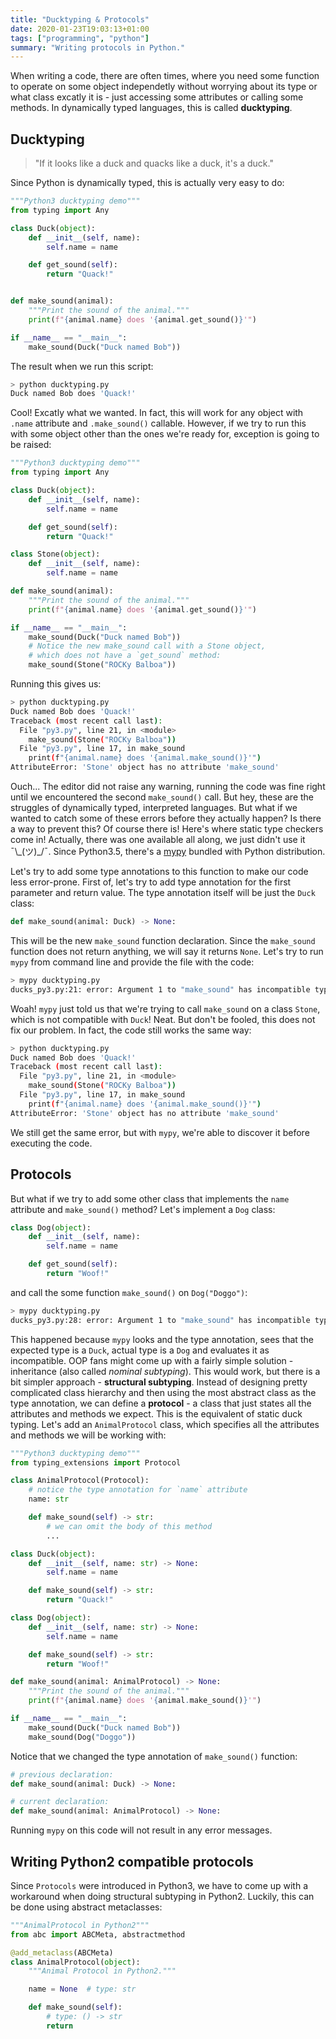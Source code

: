 ```yaml
---
title: "Ducktyping & Protocols"
date: 2020-01-23T19:03:13+01:00
tags: ["programming", "python"]
summary: "Writing protocols in Python."
---
```


When writing a code, there are often times,
where you need some function to operate on some object independetly without worrying about its type
or what class excatly it is - just accessing some attributes or calling some methods.
In dynamically typed languages, this is called **ducktyping**.

## Ducktyping

> "If it looks like a duck and quacks like a duck, it's a duck."

Since Python is dynamically typed, this is actually very easy to do:

```Python
"""Python3 ducktyping demo"""
from typing import Any

class Duck(object):
    def __init__(self, name):
        self.name = name

    def get_sound(self):
        return "Quack!"


def make_sound(animal):
    """Print the sound of the animal."""
    print(f"{animal.name} does '{animal.get_sound()}'")

if __name__ == "__main__":
    make_sound(Duck("Duck named Bob"))
```

The result when we run this script:

```bash
> python ducktyping.py
Duck named Bob does 'Quack!'
```

Cool! Excatly what we wanted.
In fact, this will work for any object with `.name` attribute and `.make_sound()` callable.
However, if we try to run this with some object other than the ones we're ready for,
exception is going to be raised:

```Python
"""Python3 ducktyping demo"""
from typing import Any

class Duck(object):
    def __init__(self, name):
        self.name = name

    def get_sound(self):
        return "Quack!"

class Stone(object):
    def __init__(self, name):
        self.name = name

def make_sound(animal):
    """Print the sound of the animal."""
    print(f"{animal.name} does '{animal.get_sound()}'")

if __name__ == "__main__":
    make_sound(Duck("Duck named Bob"))
    # Notice the new make_sound call with a Stone object,
    # which does not have a `get_sound` method:
    make_sound(Stone("ROCKy Balboa"))
```

Running this gives us:

```bash
> python ducktyping.py
Duck named Bob does 'Quack!'
Traceback (most recent call last):
  File "py3.py", line 21, in <module>
    make_sound(Stone("ROCKy Balboa"))
  File "py3.py", line 17, in make_sound
    print(f"{animal.name} does '{animal.make_sound()}'")
AttributeError: 'Stone' object has no attribute 'make_sound'
```

Ouch... The editor did not raise any warning, running the code was fine right until we encountered the second `make_sound()` call.
But hey, these are the struggles of dynamically typed, interpreted languages.
But what if we wanted to catch some of these errors before they actually happen?
Is there a way to prevent this? Of course there is! Here's where static type checkers come in!
Actually, there was one available all along, we just didn't use it ¯\\\_(ツ)_/¯.
Since Python3.5, there's a [mypy](https://github.com/python/mypy) bundled with Python distribution.

Let's try to add some type annotations to this function to make our code less error-prone.
First of, let's try to add type annotation for the first parameter and return value.
The type annotation itself will be just the `Duck` class:

```Python
def make_sound(animal: Duck) -> None:
```

This will be the new `make_sound` function declaration.
Since the `make_sound` function does not return anything,
we will say it returns `None`.
Let's try to run `mypy` from command line and provide the file with the code:

```Bash
> mypy ducktyping.py
ducks_py3.py:21: error: Argument 1 to "make_sound" has incompatible type "Stone"; expected "Duck"
```

Woah! `mypy` just told us that we're trying to call `make_sound` on a class `Stone`,
which is not compatible with `Duck`! Neat.
But don't be fooled, this does not fix our problem.
In fact, the code still works the same way:

```bash
> python ducktyping.py
Duck named Bob does 'Quack!'
Traceback (most recent call last):
  File "py3.py", line 21, in <module>
    make_sound(Stone("ROCKy Balboa"))
  File "py3.py", line 17, in make_sound
    print(f"{animal.name} does '{animal.make_sound()}'")
AttributeError: 'Stone' object has no attribute 'make_sound'
```

We still get the same error, but with `mypy`,
we're able to discover it before executing the code.

## Protocols

But what if we try to add some other class that implements the `name` attribute and `make_sound()` method?
Let's implement a `Dog` class:

```Python
class Dog(object):
    def __init__(self, name):
        self.name = name

    def get_sound(self):
        return "Woof!"
```

and call the some function `make_sound()` on `Dog("Doggo")`:

```Bash
> mypy ducktyping.py
ducks_py3.py:28: error: Argument 1 to "make_sound" has incompatible type "Dog"; expected "Duck"
```

This happened because `mypy` looks and the type annotation,
sees that the expected type is a `Duck`, actual type is a `Dog` and evaluates it as incompatible.
OOP fans might come up with a fairly simple solution - inheritance (also called *nominal subtyping*).
This would work, but there is a bit simpler approach - **structural subtyping**.
Instead of designing pretty complicated class hierarchy
and then using the most abstract class as the type annotation,
we can define a **protocol** - a class that just states all the attributes and methods we expect.
This is the equivalent of static duck typing.
Let's add an `AnimalProtocol` class,
which specifies all the attributes and methods we will be working with:

```Python
"""Python3 ducktyping demo"""
from typing_extensions import Protocol

class AnimalProtocol(Protocol):
    # notice the type annotation for `name` attribute
    name: str

    def make_sound(self) -> str:
        # we can omit the body of this method
        ...

class Duck(object):
    def __init__(self, name: str) -> None:
        self.name = name

    def make_sound(self) -> str:
        return "Quack!"

class Dog(object):
    def __init__(self, name: str) -> None:
        self.name = name

    def make_sound(self) -> str:
        return "Woof!"

def make_sound(animal: AnimalProtocol) -> None:
    """Print the sound of the animal."""
    print(f"{animal.name} does '{animal.make_sound()}'")

if __name__ == "__main__":
    make_sound(Duck("Duck named Bob"))
    make_sound(Dog("Doggo"))

```

Notice that we changed the type annotation of `make_sound()` function:

```Python
# previous declaration:
def make_sound(animal: Duck) -> None:

# current declaration:
def make_sound(animal: AnimalProtocol) -> None:
```

Running `mypy` on this code will not result in any error messages.

## Writing Python2 compatible protocols

Since `Protocols` were introduced in Python3,
we have to come up with a workaround when doing structural subtyping in Python2.
Luckily, this can be done using abstract metaclasses:

```Python
"""AnimalProtocol in Python2"""
from abc import ABCMeta, abstractmethod

@add_metaclass(ABCMeta)
class AnimalProtocol(object):
    """Animal Protocol in Python2."""

    name = None  # type: str

    def make_sound(self):
        # type: () -> str
        return
```
